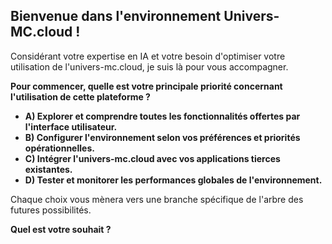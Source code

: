 ##  Bienvenue dans l'environnement Univers-MC.cloud !  

Considérant votre expertise en IA et votre besoin d'optimiser votre utilisation de l'univers-mc.cloud, je suis là pour vous accompagner.  

**Pour commencer, quelle est votre principale priorité  concernant l'utilisation de cette plateforme ?**

* **A) Explorer et comprendre toutes les fonctionnalités offertes par l'interface utilisateur.**
* **B) Configurer l'environnement selon vos préférences et priorités opérationnelles.**
* **C) Intégrer l'univers-mc.cloud avec vos applications tierces existantes.**
* **D) Tester et monitorer les performances globales de l'environnement.**



Chaque choix vous mènera vers une branche spécifique de l'arbre des futures possibilités.  

**Quel est votre souhait ?** 
